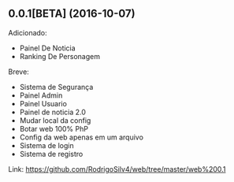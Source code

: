 ## 0.0.1[BETA] (2016-10-07)

 Adicionado:

  - Painel De Noticia
  - Ranking De Personagem
  
  Breve:
  - Sistema de Segurança
  - Painel Admin
  - Painel Usuario
  - Painel de noticia 2.0
  - Mudar local da config
  - Botar web 100% PhP
  - Config da web apenas em um arquivo
  - Sistema de login
  - Sistema de registro


Link:
https://github.com/RodrigoSilv4/web/tree/master/web%200.1
